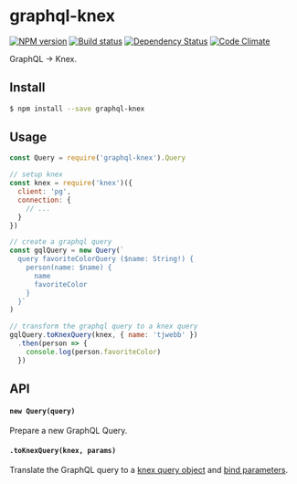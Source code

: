 # graphql-knex

[![NPM version][npm-image]][npm-url]
[![Build status][ci-image]][ci-url]
[![Dependency Status][daviddm-image]][daviddm-url]
[![Code Climate][codeclimate-image]][codeclimate-url]

GraphQL -> Knex.

## Install

```sh
$ npm install --save graphql-knex
```

## Usage

```js
const Query = require('graphql-knex').Query

// setup knex
const knex = require('knex')({
  client: 'pg',
  connection: {
    // ...
  }
})

// create a graphql query
const gqlQuery = new Query(`
  query favoriteColorQuery ($name: String!) {
    person(name: $name) {
      name
      favoriteColor
    }
  }`
)

// transform the graphql query to a knex query
gqlQuery.toKnexQuery(knex, { name: 'tjwebb' })
  .then(person => {
    console.log(person.favoriteColor)
  })
```

## API

#### `new Query(query)`

Prepare a new GraphQL Query.

#### `.toKnexQuery(knex, params)`

Translate the GraphQL query to a [knex query object](http://knexjs.org/#Builder)
and [bind parameters](http://knexjs.org/#Raw-Bindings).

[npm-image]: https://img.shields.io/npm/v/graphql-knex.svg?style=flat-square
[npm-url]: https://npmjs.org/package/graphql-knex
[ci-image]: https://img.shields.io/travis/tjwebb/graphql-knex/master.svg?style=flat-square
[ci-url]: https://travis-ci.org/tjwebb/graphql-knex
[daviddm-image]: http://img.shields.io/david/tjwebb/graphql-knex.svg?style=flat-square
[daviddm-url]: https://david-dm.org/tjwebb/graphql-knex
[codeclimate-image]: https://img.shields.io/codeclimate/github/tjwebb/graphql-knex.svg?style=flat-square
[codeclimate-url]: https://codeclimate.com/github/tjwebb/graphql-knex

